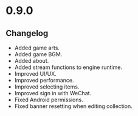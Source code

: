 # 0.9.0

## Changelog

-   Added game arts.
-   Added game BGM.
-   Added about.
-   Added stream functions to engine runtime.
-   Improved UI/UX.
-   Improved performance.
-   Improved selecting items.
-   Improved sign in with WeChat.
-   Fixed Android permissions.
-   Fixed banner resetting when editing collection.
